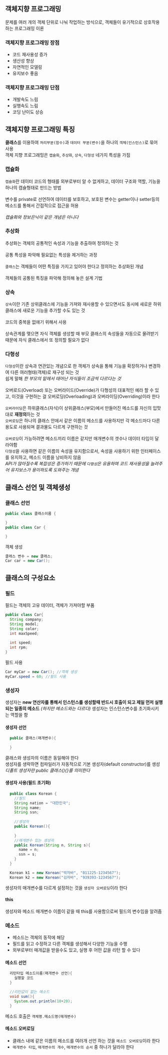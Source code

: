 ## 객체지향 프로그래밍
문제를 여러 개의 객체 단위로 나눠 작업하는 방식으로, 객체들이 유기적으로 상호작용하는 프로그래밍 이론
### 객체지향 프로그래밍 장점
* 코드 재사용성 증가
* 생산성 향상 
* 자연적인 모델링
* 유지보수 좋음
### 객체지향 프로그래밍 단점
* 개발속도 느림
* 실행속도 느림
* 코딩 난이도 상승
## 객체지향 프로그래밍 특징
**클래스**를 이용하여 `처리부분(함수)`과 `데이터 부분(변수)`을 하나의 `객체(인스턴스)`로 묶어 사용<br>
객체 지향 프로그래밍은 `캡슐화`, `추상화`, `상속`, `다형성` 네가지 특성을 가짐
### 캡슐화
`캡슐화`란 데이터 코드의 형태를 외부로부터 알 수 없게하고, 데이터 구조와 역할, 기능을 하나의 캡슐형태로 만드는 방법
<br><br>
변수를 private로 선언하여 데이터를 보호하고, 보호된 변수는 getter이나 setter등의 메소드를 통해서 간접적으로 접근을 허용
<br><br>
*캡슐화와 정보은닉이 같은 개념은 아니다*
### 추상화
추상화는 객체의 공통적인 속성과 기능을 추출하여 정의하는 것
<br><br>
공통 특성을 파악해 필요없는 특성을 제거하는 과정
<br><br>
`클래스`는 객체들이 어떤 특징을 가지고 있어야 한다고 정의하는 추상화된 개념
<br><br>
객체들의 공통된 특징을 파악해 정의해 놓은 설계 기법
### 상속
`상속`이란 기존 상위클래스에 기능을 가져와 재사용할 수 있으면서도 동시에 새로운 하위클래스에 새로운 기능을 추가할 수도 있는 것
<br><br>
코드의 중복을 없애기 위해서 사용
<br><br>
상속관계를 맺으면 자식 객체를 생성할 때 부모 클래스의 속성들을 자동으로 물려받기 때문에 자식 클래스에서 또 정의할 필요가 없다
### 다형성
`다형성`이란 상속과 연관있는 개념으로 한 객체가 상속을 통해 기능을 확장하거나 변경하여 다른 여러형태(객체)로 재구성 되는 것<br>
쉽게 말해 *한 부모의 밑에서 태어난 자식들이 조금씩 다르다는 것*
<br><br>
오버로드(Overload) 또는 오버라이드(Override)가 다형성의 대표적인 예라 할 수 있고, 이것을 구현하는 걸 오버로딩(Overloading)과 오버라이딩(Overriding)이라 한다
<br><br>
`오버라이딩`은 하위클래스(자식)이 상위클래스(부모)에서 만들어진 메소드를 자신의 입맛대로 **재정의**하는 것<br>
`오버로딩`은 하나의 클래스 안에서 같은 이름의 메소드를 사용하지만 각 메소드마다 다른 용도로 사용되며 결과물도 다르게 구현하는 것
<br><br>
`오버로딩`이 가능하려면 메소드끼리 이름은 같지만 매개변수의 갯수나 데이터 타입이 달라야함<br>
`다형성`을 사용하면 같은 이름의 속성을 유지함으로서, 속성을 사용하기 위한 인터페이스를 유지하고, 메소드 이름을 낭비하지 않음<br>
*API가 많아질수록 복잡성은 증가하기 때문에 `다형성`은 유용하며 코드 재사용성을 늘려주어 유지보스가 용이하도록 도와주는 개념*
## 클래스 선언 및 객체생성
### 클래스 선언
```java
public class 클래스이름 {

}
public class Car {

}
```
객체 생성
```java
클래스 변수 = new 클래스;
Car car = new Car();
```
## 클래스의 구성요소
### 필드
필드는 객체의 고유 데이터, 객체가 가져야할 부품
```java
public class Car{
  String company;
  String model;
  String color;
  int maxSpeed;
  
  int speed;
  int rpm;
}
```
필드 사용
```java
Car myCar = new Car(); //객체 생성
myCar.speed = 60; //필드 사용
```
### 생성자
생성자는 **new 연산자를 통해서 인스턴스를 생성할때 반드시 호출이 되고 제일 먼저 실행되는 일종의 메소드** *(하지만 메소드와는 다르다)* 생성자는 인스턴스변수를 초기화시키는 역할을 함
#### 생성자 선언
```java
  public 클래스(매개변수){
  
  }
```
클래스와 생성자의 이름은 동일해야 한다<br>
생성자를 생략하면 컴파일러가 자동적으로 기본 생성자(default constructor)를 생성
*디폴트 생성자란 public 클래스(){}를 의미한다*
#### 생성자 사용(필드 초기화)
```java
  public class Korean {
    //필드
    String nation = "대한민국";
    String name;
    String ssn;
    
    //생성자
    public Korean(){
    
    }
    //매개변수 있는 생성자
    public Korean(String n, String s){
      name = n;
      ssn = s;
    }
  }
```
```java
  Korean k1 = new Korean("박자바", "011225-1234567");
  Korean k2 = new Korean("김자바", "939393-1234567");
```
생성자의 매개변수를 다르게 설정하는 것을 `생성자 오버로딩`이라 한다
#### this
생성자와 메소드 매개변수 이름이 같을 때 this를 사용함으로써 필드의 변수임을 알려줌
### 메소드
* 메소드는 객체의 동작에 해당
* 필드를 읽고 수정하고 다른 객체를 생성해서 다양한 기능을 수행
* 외부로부터 매개값을 받을수도 있고, 실행 후 어떤 값을 리턴 할 수 있다
#### 메소드 선언
```java
  리턴타입 메소드이름(매개변수 선언){
    실행할 코드
  }
```
```java
  //리턴값이 없는 메소드
  void sum(){
    System.out.println(10+20);
  }
```
메소드 호출은 `객체명.메소드명(매개변수)`<br>
#### 메소드 오버로딩
* 클래스 내에 같은 이름의 메소드를 여러개 선언 하는 것을 `메소드 오버로딩`이라 한다
* `매개변수 타입`, `매개변수의 개수`, `매개변수의 순서` 중 하나가 달라야 한다
